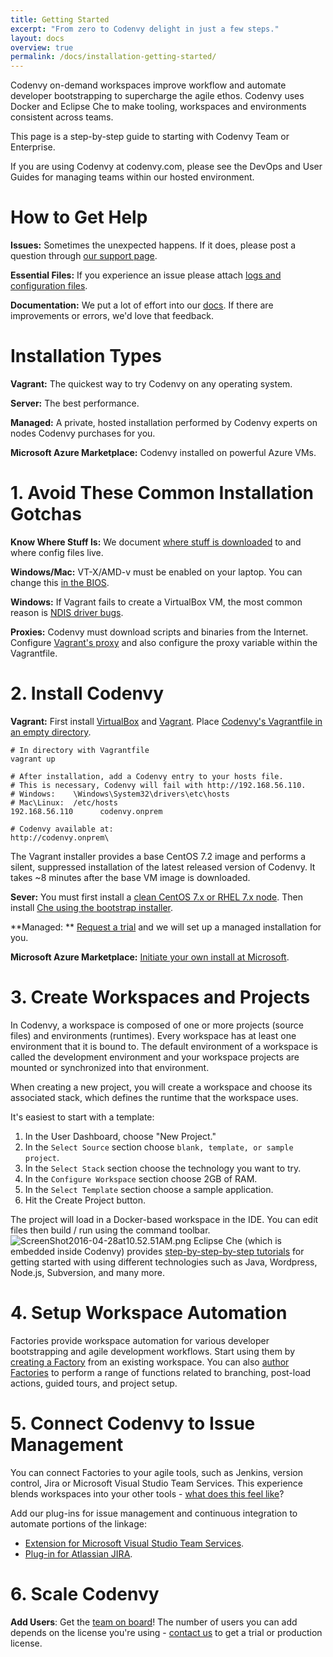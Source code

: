 ```yaml
---
title: Getting Started
excerpt: "From zero to Codenvy delight in just a few steps."
layout: docs
overview: true
permalink: /docs/installation-getting-started/
---
```

Codenvy on-demand workspaces improve workflow and automate developer bootstrapping to supercharge the agile ethos. Codenvy uses Docker and Eclipse Che to make tooling, workspaces and environments consistent across teams.

This page is a step-by-step guide to starting with Codenvy Team or Enterprise.

If you are using Codenvy at codenvy.com, please see the DevOps and User Guides for managing teams within our hosted environment.
# How to Get Help  
**Issues:** Sometimes the unexpected happens. If it does, please post a question through [our support page](https://codenvy.com/support/).

**Essential Files:** If you experience an issue please attach [logs and configuration files](http://codenvy.readme.io/docs/installation-troubleshooting#essential-files).

**Documentation:** We put a lot of effort into our [docs](http://codenvy.readme.io/docs/introduction). If there are improvements or errors, we'd love that feedback.
# Installation Types  
**Vagrant:** The quickest way to try Codenvy on any operating system. 

**Server:** The best performance.

**Managed:** A private, hosted installation performed by Codenvy experts on nodes Codenvy purchases for you.

**Microsoft Azure Marketplace:** Codenvy installed on powerful Azure VMs.
# 1. Avoid These Common Installation Gotchas  
**Know Where Stuff Is:** We document [where stuff is downloaded](http://codenvy.readme.io/docs/installation-troubleshooting#where-we-install-stuff) to and where config files live.
 
**Windows/Mac:** VT-X/AMD-v must be enabled on your laptop. You can change this [in the BIOS](https://docs.fedoraproject.org/en-US/Fedora/13/html/Virtualization_Guide/sect-Virtualization-Troubleshooting-Enabling_Intel_VT_and_AMD_V_virtualization_hardware_extensions_in_BIOS.html).

**Windows:** If Vagrant fails to create a VirtualBox VM, the most common reason is [NDIS driver bugs](http://stackoverflow.com/questions/33725779/failed-to-open-create-the-internal-network-vagrant-on-windows10).

**Proxies:** Codenvy must download scripts and binaries from the Internet. Configure [Vagrant's proxy](https://eclipse-che.readme.io/docs/usage-vagrant#installing-behind-a-proxy) and also configure the proxy variable within the Vagrantfile.
# 2. Install Codenvy  
**Vagrant:** First install [VirtualBox](https://www.virtualbox.org/wiki/Downloads) and [Vagrant](https://www.vagrantup.com/downloads.html). Place [Codenvy's Vagrantfile in an empty directory](https://github.com/codenvy/codenvy/blob/master/Vagrantfile).
```text  
# In directory with Vagrantfile
vagrant up

# After installation, add a Codenvy entry to your hosts file.
# This is necessary, Codenvy will fail with http://192.168.56.110.
# Windows:    \Windows\System32\drivers\etc\hosts
# Mac\Linux:  /etc/hosts
192.168.56.110      codenvy.onprem

# Codenvy available at:
http://codenvy.onprem\
```
The Vagrant installer provides a base CentOS 7.2 image and performs a silent, suppressed installation of the latest released version of Codenvy. It takes ~8 minutes after the base VM image is downloaded.

**Sever:** You must first install a [clean CentOS 7.x or RHEL 7.x node](http://codenvy.readme.io/docs/installation#prerequisites). Then install [Che using the bootstrap installer](http://codenvy.readme.io/docs/installation#install).

**Managed: ** [Request a trial](https://codenvy.com/contact/trial/) and we will set up a managed installation for you.

**Microsoft Azure Marketplace:** [Initiate your own install at Microsoft](http://codenvy.readme.io/v4.0/docs/installation-other#microsoft-azure-marketplace).
# 3. Create Workspaces and Projects  
In Codenvy, a workspace is composed of one or more projects (source files) and environments (runtimes). Every workspace has at least one environment that it is bound to. The default environment of a workspace is called the development environment and your workspace projects are mounted or synchronized into that environment.

When creating a new project, you will create a workspace and choose its associated stack, which defines the runtime that the workspace uses.

It's easiest to start with a template:
1. In the User Dashboard, choose "New Project."
2. In the `Select Source` section choose `blank, template, or sample project`.
3. In the `Select Stack` section choose the technology you want to try.
4. In the `Configure Workspace` section choose 2GB of RAM.
5. In the `Select Template` section choose a sample application.
6. Hit the Create Project button.

The project will load in a Docker-based workspace in the IDE. You can edit files then build / run using the command toolbar.
![ScreenShot2016-04-28at10.52.51AM.png](/docs/images/ScreenShot2016-04-28at10.52.51AM.png)
Eclipse Che (which is embedded inside Codenvy) provides [step-by-step-by-step tutorials](https://eclipse-che.readme.io/docs/get-started-with-java-and-che) for getting started with using different technologies such as Java, Wordpress, Node.js, Subversion, and many more.
# 4. Setup Workspace Automation  
Factories provide workspace automation for various developer bootstrapping and agile development workflows. Start using them by [creating a Factory](http://codenvy.readme.io/docs/factories#create) from an existing workspace. You can also [author Factories](http://codenvy.readme.io/docs/factories) to perform a range of functions related to branching, post-load actions, guided tours, and project setup. 
# 5. Connect Codenvy to Issue Management  
You can connect Factories to your agile tools, such as Jenkins, version control, Jira or Microsoft Visual Studio Team Services. This experience blends workspaces into your other tools - [what does this feel like](http://www.screencast.com/users/codenvy-brad/folders/Default/media/9ebfd758-d808-4ab9-9940-61d0c58775a2)? 

Add our plug-ins for issue management and continuous integration to automate portions of the linkage:
- [Extension for Microsoft Visual Studio Team Services](http://codenvy.readme.io/docs/issue-management#codenvy-extension-for-microsoft-visual-studio-team).
- [Plug-in for Atlassian JIRA](http://codenvy.readme.io/docs/issue-management#codenvy-plug-in-for-atlassian-jira).
# 6. Scale Codenvy  
**Add Users**: Get the [team on board](http://codenvy.readme.io/v4.0/docs/user)! The number of users you can add depends on the license you're using - [contact us](https://codenvy.com/contact/questions/) to get a trial or production license.


